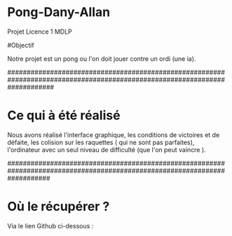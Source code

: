 # Pong-Dany-Allan
Projet Licence 1 MDLP 

#Objectif 

Notre projet est un pong ou l'on doit jouer contre un ordi (une ia).

############################################################################################################################

# Ce qui à été réalisé 

Nous avons réalisé l'interface graphique, les conditions de victoires et de défaite, les colision sur les raquettes ( qui ne sont pas parfaites), l'ordinateur avec un seul niveau de difficulté (que l'on peut vaincre ).

###########################################################################################################################

# Où le récupérer ? 

Via le lien Github ci-dessous : 
